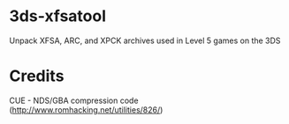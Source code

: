 3ds-xfsatool
============

Unpack XFSA, ARC, and XPCK archives used in Level 5 games on the 3DS



Credits
============

CUE - NDS/GBA compression code (http://www.romhacking.net/utilities/826/)
